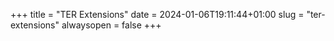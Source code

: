 +++
title = "TER Extensions"
date = 2024-01-06T19:11:44+01:00
slug = "ter-extensions"
alwaysopen = false
+++
